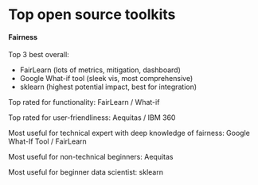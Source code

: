 # Top open source toolkits

#### Fairness

Top 3 best overall:

- FairLearn (lots of metrics, mitigation, dashboard)
- Google What-if tool (sleek vis, most comprehensive)
- sklearn (highest potential impact, best for integration)

Top rated for functionality: FairLearn / What-if

Top rated for user-friendliness: Aequitas / IBM 360

Most useful for technical expert with deep knowledge of fairness: Google What-If Tool / FairLearn

Most useful for non-technical beginners: Aequitas

Most useful for beginner data scientist: sklearn
